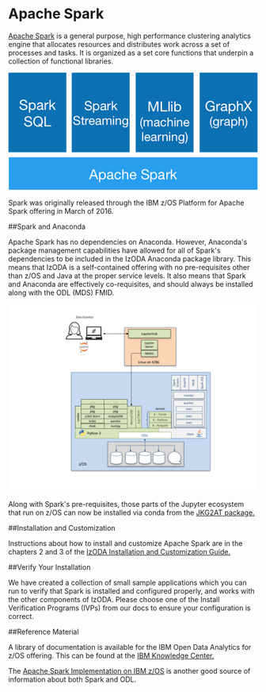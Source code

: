<h1>Apache Spark</h1>

<a href="https://spark.apache.org/" target="_blank">Apache Spark</a> is a general purpose, high performance clustering analytics engine that allocates resources and distributes work across a set of processes and tasks. It is organized as a set core functions that underpin a collection of functional libraries.

![Spark stack](../img/spark-stack.png)

Spark was originally released through the IBM z/OS Platform for Apache Spark offering in March of 2016.

##Spark and Anaconda

Apache Spark has no dependencies on Anaconda. However, Anaconda's package management capabilities have allowed for all of Spark's dependencies to be included in the IzODA Anaconda package library. This means that IzODA is a self-contained offering with no pre-requisites other than z/OS and Java at the proper service levels. It also means that Spark and Anaconda are effectively co-requisites, and should always be installed along with the ODL (MDS) FMID.

![Spark Architecture](../img/IzODA_SparkArchitecture.png)

Along with Spark's pre-requisites, those parts of the Jupyter ecosystem that run on z/OS can now be installed via conda from the <a href="https://anaconda.org/izoda/jkg2at" target="_blank">JKG2AT package.</a>

##Installation and Customization

Instructions about how to install and customize Apache Spark are in the chapters 2 and 3 of the <a href="https://www-304.ibm.com/servers/resourcelink/svc00100.nsf/pages/izodav110sc279033/$file/azk1a100.pdf" target="_blank">IzODA Installation and Customization Guide.</a>

##Verify Your Installation

We have created a collection of small sample applications which you can run to verify that Spark is installed and configured properly, and works with the other components of IzODA. Please choose one of the Install Verification Programs (IVPs) from our docs to ensure your configuration is correct.

##Reference Material

A library of documentation is available for the IBM Open Data Analytics for z/OS offering. This can be found at the <a href="https://www.ibm.com/support/knowledgecenter/SS3H8V_1.1.0/com.ibm.izoda.v1r1.izodalp/izoda.htm" target="_blank">IBM Knowledge Center.</a>

The <a href="http://www.redbooks.ibm.com/abstracts/sg248325.html" target="_blank">Apache Spark Implementation on IBM z/OS</a> is another good source of information about both Spark and ODL.
